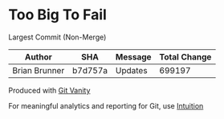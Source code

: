 # Too Big To Fail

Largest Commit (Non-Merge)

Author | SHA | Message | Total Change
--- | --- | --- | ---
Brian Brunner | b7d757a | Updates | 699197

Produced with [Git Vanity](https://github.com/intuition-app/git-vanity)

For meaningful analytics and reporting for Git, use [Intuition](https://intuition.app)

